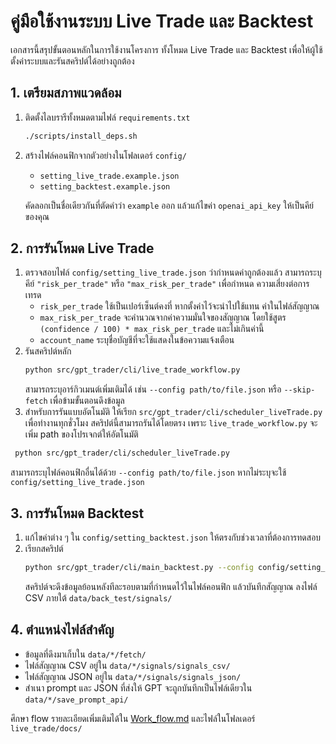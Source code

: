 # คู่มือใช้งานระบบ Live Trade และ Backtest

เอกสารนี้สรุปขั้นตอนหลักในการใช้งานโครงการ ทั้งโหมด Live Trade และ Backtest
เพื่อให้ผู้ใช้ตั้งค่าระบบและรันสคริปต์ได้อย่างถูกต้อง

## 1. เตรียมสภาพแวดล้อม

1. ติดตั้งไลบรารีทั้งหมดตามไฟล์ `requirements.txt`
   ```bash
   ./scripts/install_deps.sh
   ```
2. สร้างไฟล์คอนฟิกจากตัวอย่างในโฟลเดอร์ `config/`
   - `setting_live_trade.example.json`
   - `setting_backtest.example.json`

   คัดลอกเป็นชื่อเดียวกันที่ตัดคำว่า `example` ออก แล้วแก้ไขค่า `openai_api_key`
   ให้เป็นคีย์ของคุณ

## 2. การรันโหมด Live Trade

1. ตรวจสอบไฟล์ `config/setting_live_trade.json` ว่ากำหนดค่าถูกต้องแล้ว
   สามารถระบุคีย์ `"risk_per_trade"` หรือ `"max_risk_per_trade"` เพื่อกำหนด
   ความเสี่ยงต่อการเทรด
   - `risk_per_trade` ใช้เป็นเปอร์เซ็นต์คงที่ หากตั้งค่าไว้จะนำไปใช้แทน
     ค่าในไฟล์สัญญาณ
    - `max_risk_per_trade` จะคำนวณจากค่าความมั่นใจของสัญญาณ โดยใช้สูตร
      `(confidence / 100) * max_risk_per_trade` และไม่เกินค่านี้
    - `account_name` ระบุชื่อบัญชีที่จะใช้แสดงในข้อความแจ้งเตือน
2. รันสคริปต์หลัก
   ```bash
   python src/gpt_trader/cli/live_trade_workflow.py
   ```
   สามารถระบุอาร์กิวเมนต์เพิ่มเติมได้ เช่น `--config path/to/file.json`
   หรือ `--skip-fetch` เพื่อข้ามขั้นตอนดึงข้อมูล
3. สำหรับการรันแบบอัตโนมัติ ให้เรียก `src/gpt_trader/cli/scheduler_liveTrade.py`
   เพื่อทำงานทุกชั่วโมง สคริปต์นี้สามารถรันได้โดยตรง เพราะ
   `live_trade_workflow.py` จะเพิ่ม path ของโปรเจกต์ให้อัตโนมัติ
 ```bash
  python src/gpt_trader/cli/scheduler_liveTrade.py
  ```
  สามารถระบุไฟล์คอนฟิกอื่นได้ด้วย `--config path/to/file.json`
  หากไม่ระบุจะใช้ `config/setting_live_trade.json`

## 3. การรันโหมด Backtest

1. แก้ไขค่าต่าง ๆ ใน `config/setting_backtest.json` ให้ตรงกับช่วงเวลาที่ต้องการทดสอบ
2. เรียกสคริปต์
   ```bash
   python src/gpt_trader/cli/main_backtest.py --config config/setting_backtest.json
   ```
   สคริปต์จะดึงข้อมูลย้อนหลังทีละรอบตามที่กำหนดไว้ในไฟล์คอนฟิก แล้วบันทึกสัญญาณ
   ลงไฟล์ CSV ภายใต้ `data/back_test/signals/`

## 4. ตำแหน่งไฟล์สำคัญ

- ข้อมูลที่ดึงมาเก็บใน `data/*/fetch/`
- ไฟล์สัญญาณ CSV อยู่ใน `data/*/signals/signals_csv/`
- ไฟล์สัญญาณ JSON อยู่ใน `data/*/signals/signals_json/`
- สำเนา prompt และ JSON ที่ส่งให้ GPT จะถูกบันทึกเป็นไฟล์เดียวใน `data/*/save_prompt_api/`

ศึกษา flow รายละเอียดเพิ่มเติมได้ใน [Work_flow.md](Work_flow.md)
และไฟล์ในโฟลเดอร์ `live_trade/docs/`
